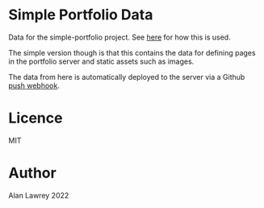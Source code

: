 # Simple Portfolio Data
Data for the simple-portfolio project. See [here](https://github.com/astrellon/simple-portfolio) for how this is used.

The simple version though is that this contains the data for defining pages in the portfolio server and static assets such as images.

The data from here is automatically deployed to the server via a Github [push webhook](https://docs.github.com/en/developers/webhooks-and-events/webhook-events-and-payloads#push).

# Licence

MIT

# Author

Alan Lawrey 2022